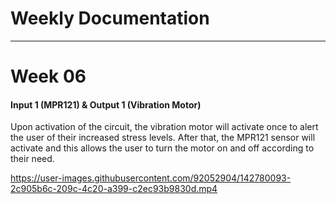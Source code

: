 <h1>Weekly Documentation</h1>
<hr>

<h1>Week 06</h1>
<h4>Input 1 (MPR121) & Output 1 (Vibration Motor)</h4>
<p>Upon activation of the circuit, the vibration motor will activate once to alert the user of their increased stress levels. After that, the MPR121 sensor will activate and this allows the user to turn the motor on and off according to their need.</p>

https://user-images.githubusercontent.com/92052904/142780093-2c905b6c-209c-4c20-a399-c2ec93b9830d.mp4


